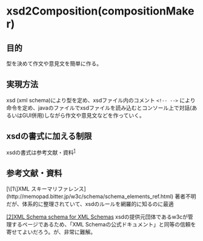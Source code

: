 # xsd2Composition(compositionMaker)

## 目的
型を決めて作文や意見文を簡単に作る。

## 実現方法
xsd (xml schema)により型を定め、xsdファイル内のコメント `<!-- -->` により命令を定め、javaのファイルでxsdファイルを読み込むとコンソール上で対話(あるいはGUI併用)しながら作文や意見文などを作っていく。

## xsdの書式に加える制限
xsdの書式は参考文献・資料<sup>[1](readme.md#ref1)</sup>




## 参考文献・資料

<span id="ref1">
[\[1\]XML スキーマリファレンス](http://memopad.bitter.jp/w3c/schema/schema_elements_ref.html)
著者不明だが、体系的に整理されていて、xsdのルールを網羅的に知るのに最適
</span>


[\[2\]XML Schema schema for XML Schemas](https://www.w3.org/2001/XMLSchema.xsd)
xsdの提供元団体であるw3cが管理するページであるため、「XML Schemaの公式ドキュメント」と同等の信頼を寄せてよいだろう。が、非常に難解。
